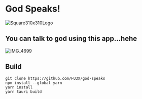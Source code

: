 # God Speaks!
![Square310x310Logo](https://user-images.githubusercontent.com/97900500/236972558-c3ebd736-82e2-49e0-b23a-c83b3e2fad6d.png)
## You can talk to god using this app...hehe 
![IMG_4699](https://user-images.githubusercontent.com/97900500/236980960-7f6bcd90-f478-45bb-973a-3a944061422b.jpeg)
## Build
```
git clone https://github.com/FU3X/god-speaks
npm install --global yarn
yarn install
yarn tauri build
```
